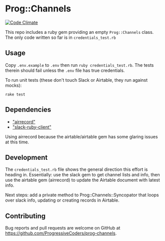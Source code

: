 # Prog::Channels

[![Code Climate](https://codeclimate.com/github/ProgressiveCoders/prog-channels/badges/gpa.svg)](https://codeclimate.com/github/ProgressiveCoders/prog-channels)

This repo includes a ruby gem providing an empty `Prog::Channels` class. The only code written so far is in `credentials_test.rb`

## Usage

Copy `.env.example` to `.env` then run `ruby credentials_test.rb`. The tests therein should fail unless the `.env` file has true credentials.

To run unit tests (these don't touch Slack or Airtable, they run against mocks):

    rake test

## Dependencies

- ["airrecord"](https://github.com/sirupsen/airrecord)
- ["slack-ruby-client"](https://github.com/slack-ruby/slack-ruby-client)

Using airrecord because the airtable/airtable gem has some glaring issues at this time.

## Development

The `credentials_test.rb` file shows the general direction this effort is heading in.
Essentially: use the slack gem to get channel lists and info, then use the airtable gem (airrecord) to update the Airtable document with latest info.

Next steps: add a private method to Prog::Channels::Syncopator that loops over slack info,
updating or creating records in Airtable.

## Contributing

Bug reports and pull requests are welcome on GitHub at https://github.com/ProgressiveCoders/prog-channels.
